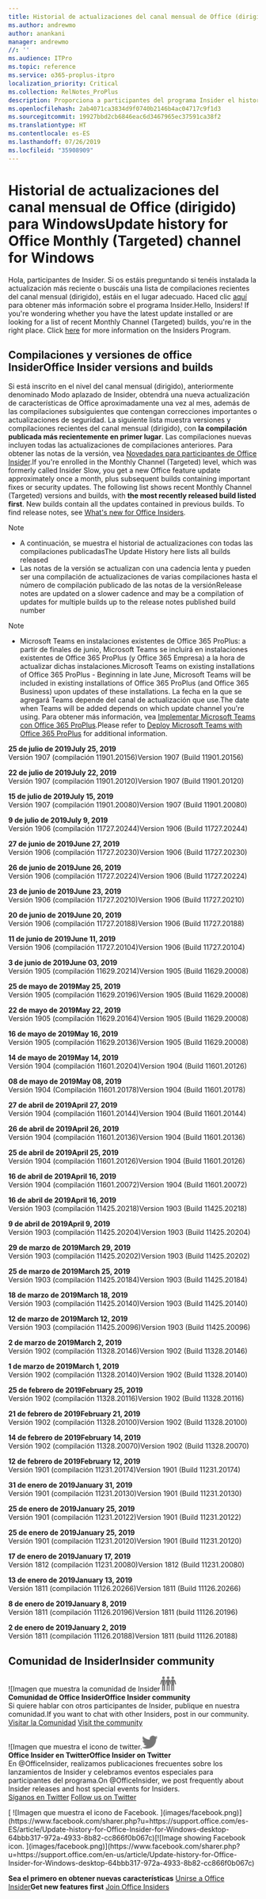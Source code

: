 ```yaml
---
title: Historial de actualizaciones del canal mensual de Office (dirigido)
ms.author: andrewmo
author: anankani
manager: andrewmo
//: ''
ms.audience: ITPro
ms.topic: reference
ms.service: o365-proplus-itpro
localization_priority: Critical
ms.collection: RelNotes_ProPlus
description: Proporciona a participantes del programa Insider el historial de actualizaciones de los lanzamientos del canal mensual de Office (dirigido) para versiones de escritorio de Windows
ms.openlocfilehash: 2ab4071ca3834d9f0740b2146b4ac04717c9f1d3
ms.sourcegitcommit: 19927bbd2cb6846eac6d3467965ec37591ca38f2
ms.translationtype: HT
ms.contentlocale: es-ES
ms.lasthandoff: 07/26/2019
ms.locfileid: "35908909"
---
```

# <a name="update-history-for-office-monthly-targeted-channel-for-windows"></a><span data-ttu-id="5f310-103">Historial de actualizaciones del canal mensual de Office (dirigido) para Windows</span><span class="sxs-lookup"><span data-stu-id="5f310-103">Update history for Office Monthly (Targeted) channel for Windows</span></span>

<span data-ttu-id="5f310-p101">Hola, participantes de Insider. Si os estáis preguntando si tenéis instalada la actualización más reciente o buscáis una lista de compilaciones recientes del canal mensual (dirigido), estáis en el lugar adecuado. Haced clic [aquí](https://insider.office.com/) para obtener más información sobre el programa Insider.</span><span class="sxs-lookup"><span data-stu-id="5f310-p101">Hello, Insiders! If you're wondering whether you have the latest update installed or are looking for a list of recent Monthly Channel (Targeted) builds, you're in the right place. Click [here](https://insider.office.com/) for more information on the Insiders Program.</span></span>

## <a name="office-insider-versions-and-builds"></a><span data-ttu-id="5f310-107">Compilaciones y versiones de office Insider</span><span class="sxs-lookup"><span data-stu-id="5f310-107">Office Insider versions and builds</span></span>

<span data-ttu-id="5f310-p102">Si está inscrito en el nivel del canal mensual (dirigido), anteriormente denominado Modo aplazado de Insider, obtendrá una nueva actualización de características de Office aproximadamente una vez al mes, además de las compilaciones subsiguientes que contengan correcciones importantes o actualizaciones de seguridad. La siguiente lista muestra versiones y compilaciones recientes del canal mensual (dirigido), con **la compilación publicada más recientemente en primer lugar**. Las compilaciones nuevas incluyen todas las actualizaciones de compilaciones anteriores. Para obtener las notas de la versión, vea [Novedades para participantes de Office Insider](https://support.office.com/es-ES/article/what-s-new-for-office-insiders-c152d1e2-96ff-4ce9-8c14-e74e13847a24).</span><span class="sxs-lookup"><span data-stu-id="5f310-p102">If you're enrolled in the Monthly Channel (Targeted) level, which was formerly called Insider Slow, you get a new Office feature update approximately once a month, plus subsequent builds containing important fixes or security updates. The following list shows recent Monthly Channel (Targeted) versions and builds, with **the most recently released build listed first**. New builds contain all the updates contained in previous builds. To find release notes, see [What's new for Office Insiders](https://support.office.com/en-us/article/what-s-new-for-office-insiders-c152d1e2-96ff-4ce9-8c14-e74e13847a24).</span></span>

> [!NOTE]
> - <span data-ttu-id="5f310-112">A continuación, se muestra el historial de actualizaciones con todas las compilaciones publicadas</span><span class="sxs-lookup"><span data-stu-id="5f310-112">The Update History here lists all builds released</span></span>
> - <span data-ttu-id="5f310-113">Las notas de la versión se actualizan con una cadencia lenta y pueden ser una compilación de actualizaciones de varias compilaciones hasta el número de compilación publicado de las notas de la versión</span><span class="sxs-lookup"><span data-stu-id="5f310-113">Release notes are updated on a slower cadence and may be a compilation of updates for multiple builds up to the release notes published build number</span></span>

 > [!NOTE]
> - <span data-ttu-id="5f310-114">Microsoft Teams en instalaciones existentes de Office 365 ProPlus: a partir de finales de junio, Microsoft Teams se incluirá en instalaciones existentes de Office 365 ProPlus (y Office 365 Empresa) a la hora de actualizar dichas instalaciones.</span><span class="sxs-lookup"><span data-stu-id="5f310-114">Microsoft Teams on existing installations of Office 365 ProPlus - Beginning in late June, Microsoft Teams will be included in existing installations of Office 365 ProPlus (and Office 365 Business) upon updates of these installations.</span></span> <span data-ttu-id="5f310-115">La fecha en la que se agregará Teams depende del canal de actualización que use.</span><span class="sxs-lookup"><span data-stu-id="5f310-115">The date when Teams will be added depends on which update channel you're using.</span></span> <span data-ttu-id="5f310-116">Para obtener más información, vea [Implementar Microsoft Teams con Office 365 ProPlus](https://docs.microsoft.com/es-ES/deployoffice/teams-install).</span><span class="sxs-lookup"><span data-stu-id="5f310-116">Please refer to [Deploy Microsoft Teams with Office 365 ProPlus](https://docs.microsoft.com/en-us/deployoffice/teams-install) for additional information.</span></span>

[//]: # (NO ELIMINAR)

<span data-ttu-id="5f310-118">**25 de julio de 2019**</span><span class="sxs-lookup"><span data-stu-id="5f310-118">**July 25, 2019**</span></span><br/>
<span data-ttu-id="5f310-119">Versión 1907 (compilación 11901.20156)</span><span class="sxs-lookup"><span data-stu-id="5f310-119">Version 1907 (Build 11901.20156)</span></span><br/>

<span data-ttu-id="5f310-120">**22 de julio de 2019**</span><span class="sxs-lookup"><span data-stu-id="5f310-120">**July 22, 2019**</span></span><br/>
<span data-ttu-id="5f310-121">Versión 1907 (compilación 11901.20120)</span><span class="sxs-lookup"><span data-stu-id="5f310-121">Version 1907 (Build 11901.20120)</span></span><br/>

<span data-ttu-id="5f310-122">**15 de julio de 2019**</span><span class="sxs-lookup"><span data-stu-id="5f310-122">**July 15, 2019**</span></span><br/>
<span data-ttu-id="5f310-123">Versión 1907 (compilación 11901.20080)</span><span class="sxs-lookup"><span data-stu-id="5f310-123">Version 1907 (Build 11901.20080)</span></span><br/>

<span data-ttu-id="5f310-124">**9 de julio de 2019**</span><span class="sxs-lookup"><span data-stu-id="5f310-124">**July 9, 2019**</span></span><br/>
<span data-ttu-id="5f310-125">Versión 1906 (compilación 11727.20244)</span><span class="sxs-lookup"><span data-stu-id="5f310-125">Version 1906 (Build 11727.20244)</span></span><br/>

<span data-ttu-id="5f310-126">**27 de junio de 2019**</span><span class="sxs-lookup"><span data-stu-id="5f310-126">**June 27, 2019**</span></span><br/>
<span data-ttu-id="5f310-127">Versión 1906 (compilación 11727.20230)</span><span class="sxs-lookup"><span data-stu-id="5f310-127">Version 1906 (Build 11727.20230)</span></span><br/>

<span data-ttu-id="5f310-128">**26 de junio de 2019**</span><span class="sxs-lookup"><span data-stu-id="5f310-128">**June 26, 2019**</span></span><br/>
<span data-ttu-id="5f310-129">Versión 1906 (compilación 11727.20224)</span><span class="sxs-lookup"><span data-stu-id="5f310-129">Version 1906 (Build 11727.20224)</span></span><br/>

<span data-ttu-id="5f310-130">**23 de junio de 2019**</span><span class="sxs-lookup"><span data-stu-id="5f310-130">**June 23, 2019**</span></span><br/>
<span data-ttu-id="5f310-131">Versión 1906 (compilación 11727.20210)</span><span class="sxs-lookup"><span data-stu-id="5f310-131">Version 1906 (Build 11727.20210)</span></span><br/>

<span data-ttu-id="5f310-132">**20 de junio de 2019**</span><span class="sxs-lookup"><span data-stu-id="5f310-132">**June 20, 2019**</span></span><br/>
<span data-ttu-id="5f310-133">Versión 1906 (compilación 11727.20188)</span><span class="sxs-lookup"><span data-stu-id="5f310-133">Version 1906 (Build 11727.20188)</span></span><br/>

<span data-ttu-id="5f310-134">**11 de junio de 2019**</span><span class="sxs-lookup"><span data-stu-id="5f310-134">**June 11, 2019**</span></span><br/>
<span data-ttu-id="5f310-135">Versión 1906 (compilación 11727.20104)</span><span class="sxs-lookup"><span data-stu-id="5f310-135">Version 1906 (Build 11727.20104)</span></span><br/>

<span data-ttu-id="5f310-136">**3 de junio de 2019**</span><span class="sxs-lookup"><span data-stu-id="5f310-136">**June 03, 2019**</span></span><br/>
<span data-ttu-id="5f310-137">Versión 1905 (compilación 11629.20214)</span><span class="sxs-lookup"><span data-stu-id="5f310-137">Version 1905 (Build 11629.20008)</span></span><br/>

<span data-ttu-id="5f310-138">**25 de mayo de 2019**</span><span class="sxs-lookup"><span data-stu-id="5f310-138">**May 25, 2019**</span></span><br/>
<span data-ttu-id="5f310-139">Versión 1905 (compilación 11629.20196)</span><span class="sxs-lookup"><span data-stu-id="5f310-139">Version 1905 (Build 11629.20008)</span></span><br/>

<span data-ttu-id="5f310-140">**22 de mayo de 2019**</span><span class="sxs-lookup"><span data-stu-id="5f310-140">**May 22, 2019**</span></span><br/> <span data-ttu-id="5f310-141">Versión 1905 (compilación 11629.20164)</span><span class="sxs-lookup"><span data-stu-id="5f310-141">Version 1905 (Build 11629.20008)</span></span><br/>

<span data-ttu-id="5f310-142">**16 de mayo de 2019**</span><span class="sxs-lookup"><span data-stu-id="5f310-142">**May 16, 2019**</span></span><br/>
<span data-ttu-id="5f310-143">Versión 1905 (compilación 11629.20136)</span><span class="sxs-lookup"><span data-stu-id="5f310-143">Version 1905 (Build 11629.20008)</span></span><br/>

<span data-ttu-id="5f310-144">**14 de mayo de 2019**</span><span class="sxs-lookup"><span data-stu-id="5f310-144">**May 14, 2019**</span></span><br/>
<span data-ttu-id="5f310-145">Versión 1904 (compilación 11601.20204)</span><span class="sxs-lookup"><span data-stu-id="5f310-145">Version 1904 (Build 11601.20126)</span></span><br/>

<span data-ttu-id="5f310-146">**08 de mayo de 2019**</span><span class="sxs-lookup"><span data-stu-id="5f310-146">**May 08, 2019**</span></span><br/>
<span data-ttu-id="5f310-147">Versión 1904 (Compilación 11601.20178)</span><span class="sxs-lookup"><span data-stu-id="5f310-147">Version 1904 (Build 11601.20178)</span></span><br/>

<span data-ttu-id="5f310-148">**27 de abril de 2019**</span><span class="sxs-lookup"><span data-stu-id="5f310-148">**April 27, 2019**</span></span><br/>
<span data-ttu-id="5f310-149">Versión 1904 (compilación 11601.20144)</span><span class="sxs-lookup"><span data-stu-id="5f310-149">Version 1904 (Build 11601.20144)</span></span><br/>

<span data-ttu-id="5f310-150">**26 de abril de 2019**</span><span class="sxs-lookup"><span data-stu-id="5f310-150">**April 26, 2019**</span></span><br/>
<span data-ttu-id="5f310-151">Versión 1904 (compilación 11601.20136)</span><span class="sxs-lookup"><span data-stu-id="5f310-151">Version 1904 (Build 11601.20136)</span></span><br/>

<span data-ttu-id="5f310-152">**25 de abril de 2019**</span><span class="sxs-lookup"><span data-stu-id="5f310-152">**April 25, 2019**</span></span><br/>
<span data-ttu-id="5f310-153">Versión 1904 (compilación 11601.20126)</span><span class="sxs-lookup"><span data-stu-id="5f310-153">Version 1904 (Build 11601.20126)</span></span><br/>

<span data-ttu-id="5f310-154">**16 de abril de 2019**</span><span class="sxs-lookup"><span data-stu-id="5f310-154">**April 16, 2019**</span></span><br/>
<span data-ttu-id="5f310-155">Versión 1904 (compilación 11601.20072)</span><span class="sxs-lookup"><span data-stu-id="5f310-155">Version 1904 (Build 11601.20072)</span></span><br/>

<span data-ttu-id="5f310-156">**16 de abril de 2019**</span><span class="sxs-lookup"><span data-stu-id="5f310-156">**April 16, 2019**</span></span><br/>
<span data-ttu-id="5f310-157">Versión 1903 (compilación 11425.20218)</span><span class="sxs-lookup"><span data-stu-id="5f310-157">Version 1903 (Build 11425.20218)</span></span><br/>

<span data-ttu-id="5f310-158">**9 de abril de 2019**</span><span class="sxs-lookup"><span data-stu-id="5f310-158">**April 9, 2019**</span></span><br/>
<span data-ttu-id="5f310-159">Versión 1903 (compilación 11425.20204)</span><span class="sxs-lookup"><span data-stu-id="5f310-159">Version 1903 (Build 11425.20204)</span></span><br/>

<span data-ttu-id="5f310-160">**29 de marzo de 2019**</span><span class="sxs-lookup"><span data-stu-id="5f310-160">**March 29, 2019**</span></span><br/> <span data-ttu-id="5f310-161">Versión 1903 (compilación 11425.20202)</span><span class="sxs-lookup"><span data-stu-id="5f310-161">Version 1903 (Build 11425.20202)</span></span><br/>

<span data-ttu-id="5f310-162">**25 de marzo de 2019**</span><span class="sxs-lookup"><span data-stu-id="5f310-162">**March 25, 2019**</span></span><br/> <span data-ttu-id="5f310-163">Versión 1903 (compilación 11425.20184)</span><span class="sxs-lookup"><span data-stu-id="5f310-163">Version 1903 (Build 11425.20184)</span></span><br/>

<span data-ttu-id="5f310-164">**18 de marzo de 2019**</span><span class="sxs-lookup"><span data-stu-id="5f310-164">**March 18, 2019**</span></span><br/> <span data-ttu-id="5f310-165">Versión 1903 (compilación 11425.20140)</span><span class="sxs-lookup"><span data-stu-id="5f310-165">Version 1903 (Build 11425.20140)</span></span><br/>

<span data-ttu-id="5f310-166">**12 de marzo de 2019**</span><span class="sxs-lookup"><span data-stu-id="5f310-166">**March 12, 2019**</span></span><br/> <span data-ttu-id="5f310-167">Versión 1903 (compilación 11425.20096)</span><span class="sxs-lookup"><span data-stu-id="5f310-167">Version 1903 (Build 11425.20096)</span></span><br/>

<span data-ttu-id="5f310-168">**2 de marzo de 2019**</span><span class="sxs-lookup"><span data-stu-id="5f310-168">**March 2, 2019**</span></span><br/> <span data-ttu-id="5f310-169">Versión 1902 (compilación 11328.20146)</span><span class="sxs-lookup"><span data-stu-id="5f310-169">Version 1902 (Build 11328.20146)</span></span><br/>

<span data-ttu-id="5f310-170">**1 de marzo de 2019**</span><span class="sxs-lookup"><span data-stu-id="5f310-170">**March 1, 2019**</span></span><br/> <span data-ttu-id="5f310-171">Versión 1902 (compilación 11328.20140)</span><span class="sxs-lookup"><span data-stu-id="5f310-171">Version 1902 (Build 11328.20140)</span></span><br/>

<span data-ttu-id="5f310-172">**25 de febrero de 2019**</span><span class="sxs-lookup"><span data-stu-id="5f310-172">**February 25, 2019**</span></span><br/> <span data-ttu-id="5f310-173">Versión 1902 (compilación 11328.20116)</span><span class="sxs-lookup"><span data-stu-id="5f310-173">Version 1902 (Build 11328.20116)</span></span><br/>

<span data-ttu-id="5f310-174">**21 de febrero de 2019**</span><span class="sxs-lookup"><span data-stu-id="5f310-174">**February 21, 2019**</span></span><br/> <span data-ttu-id="5f310-175">Versión 1902 (compilación 11328.20100)</span><span class="sxs-lookup"><span data-stu-id="5f310-175">Version 1902 (Build 11328.20100)</span></span><br/>

<span data-ttu-id="5f310-176">**14 de febrero de 2019**</span><span class="sxs-lookup"><span data-stu-id="5f310-176">**February 14, 2019**</span></span><br/> <span data-ttu-id="5f310-177">Versión 1902 (compilación 11328.20070)</span><span class="sxs-lookup"><span data-stu-id="5f310-177">Version 1902 (Build 11328.20070)</span></span><br/>

<span data-ttu-id="5f310-178">**12 de febrero de 2019**</span><span class="sxs-lookup"><span data-stu-id="5f310-178">**February 12, 2019**</span></span><br/> <span data-ttu-id="5f310-179">Versión 1901 (compilación 11231.20174)</span><span class="sxs-lookup"><span data-stu-id="5f310-179">Version 1901 (Build 11231.20174)</span></span><br/>

<span data-ttu-id="5f310-180">**31 de enero de 2019**</span><span class="sxs-lookup"><span data-stu-id="5f310-180">**January 31, 2019**</span></span><br/> <span data-ttu-id="5f310-181">Versión 1901 (compilación 11231.20130)</span><span class="sxs-lookup"><span data-stu-id="5f310-181">Version 1901 (Build 11231.20130)</span></span><br/> 

<span data-ttu-id="5f310-182">**25 de enero de 2019**</span><span class="sxs-lookup"><span data-stu-id="5f310-182">**January 25, 2019**</span></span><br/> <span data-ttu-id="5f310-183">Versión 1901 (compilación 11231.20122)</span><span class="sxs-lookup"><span data-stu-id="5f310-183">Version 1901 (Build 11231.20122)</span></span><br/> 

<span data-ttu-id="5f310-184">**25 de enero de 2019**</span><span class="sxs-lookup"><span data-stu-id="5f310-184">**January 25, 2019**</span></span><br/> <span data-ttu-id="5f310-185">Versión 1901 (compilación 11231.20120)</span><span class="sxs-lookup"><span data-stu-id="5f310-185">Version 1901 (Build 11231.20120)</span></span><br/> 

<span data-ttu-id="5f310-186">**17 de enero de 2019**</span><span class="sxs-lookup"><span data-stu-id="5f310-186">**January 17, 2019**</span></span><br/> <span data-ttu-id="5f310-187">Versión 1812 (compilación 11231.20080)</span><span class="sxs-lookup"><span data-stu-id="5f310-187">Version 1812 (Build 11231.20080)</span></span><br/> 

<span data-ttu-id="5f310-188">**13 de enero de 2019**</span><span class="sxs-lookup"><span data-stu-id="5f310-188">**January 13, 2019**</span></span><br/> <span data-ttu-id="5f310-189">Versión 1811 (compilación 11126.20266)</span><span class="sxs-lookup"><span data-stu-id="5f310-189">Version 1811 (Build 11126.20266)</span></span><br/>

<span data-ttu-id="5f310-190">**8 de enero de 2019**</span><span class="sxs-lookup"><span data-stu-id="5f310-190">**January 8, 2019**</span></span><br/> <span data-ttu-id="5f310-191">Versión 1811 (compilación 11126.20196)</span><span class="sxs-lookup"><span data-stu-id="5f310-191">Version 1811 (build 11126.20196)</span></span><br/> 

<span data-ttu-id="5f310-192">**2 de enero de 2019**</span><span class="sxs-lookup"><span data-stu-id="5f310-192">**January 2, 2019**</span></span><br/> <span data-ttu-id="5f310-193">Versión 1811 (compilación 11126.20188)</span><span class="sxs-lookup"><span data-stu-id="5f310-193">Version 1811 (build 11126.20188)</span></span><br/> 


## <a name="insider-community"></a><span data-ttu-id="5f310-194">Comunidad de Insider</span><span class="sxs-lookup"><span data-stu-id="5f310-194">Insider community</span></span>

<span data-ttu-id="5f310-195">![Imagen que muestra la comunidad de Insider</span><span class="sxs-lookup"><span data-stu-id="5f310-195">![Image showing insider community.</span></span> ](images/insidercommunity.png)<br/>
<span data-ttu-id="5f310-196">**Comunidad de Office Insider**</span><span class="sxs-lookup"><span data-stu-id="5f310-196">**Office Insider community**</span></span><br/> <span data-ttu-id="5f310-197">Si quiere hablar con otros participantes de Insider, publique en nuestra comunidad.</span><span class="sxs-lookup"><span data-stu-id="5f310-197">If you want to chat with other Insiders, post in our community.</span></span><br/><span data-ttu-id="5f310-198"> 
[Visitar la Comunidad](https://go.microsoft.com/fwlink/?linkid=843493)</span><span class="sxs-lookup"><span data-stu-id="5f310-198"> 
[Visit the community](https://go.microsoft.com/fwlink/?linkid=843493)</span></span><br/> 

<span data-ttu-id="5f310-199">![Imagen que muestra el icono de twitter.</span><span class="sxs-lookup"><span data-stu-id="5f310-199">![Image showing twitter icon.</span></span> ](images/twitter.png)<br/>
<span data-ttu-id="5f310-200">**Office Insider en Twitter**</span><span class="sxs-lookup"><span data-stu-id="5f310-200">**Office Insider on Twitter**</span></span><br/> <span data-ttu-id="5f310-201">En @OfficeInsider, realizamos publicaciones frecuentes sobre los lanzamientos de Insider y celebramos eventos especiales para participantes del programa.</span><span class="sxs-lookup"><span data-stu-id="5f310-201">On @OfficeInsider, we post frequently about Insider releases and host special events for Insiders.</span></span><br/><span data-ttu-id="5f310-202"> 
[Síganos en Twitter](https://go.microsoft.com/fwlink/?linkid=717717)</span><span class="sxs-lookup"><span data-stu-id="5f310-202"> 
[Follow us on Twitter](https://go.microsoft.com/fwlink/?linkid=717717)</span></span><br/> 

<span data-ttu-id="5f310-203">
  [
  ![Imagen que muestra el icono de Facebook. ](images/facebook.png)](https://www.facebook.com/sharer.php?u=https://support.office.com/es-ES/article/Update-history-for-Office-Insider-for-Windows-desktop-64bbb317-972a-4933-8b82-cc866f0b067c)</span><span class="sxs-lookup"><span data-stu-id="5f310-203">[![Image showing Facebook icon. ](images/facebook.png)](https://www.facebook.com/sharer.php?u=https://support.office.com/en-us/article/Update-history-for-Office-Insider-for-Windows-desktop-64bbb317-972a-4933-8b82-cc866f0b067c)</span></span>       


<span data-ttu-id="5f310-204">**Sea el primero en obtener nuevas características**
[Unirse a Office Insider](https://insider.office.com/)</span><span class="sxs-lookup"><span data-stu-id="5f310-204">**Get new features first**
[Join Office Insiders](https://insider.office.com/)</span></span>
